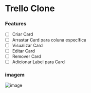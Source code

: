 # Trello Clone

### Features

- [ ] Criar Card
- [ ] Arrastar Card para coluna específica
- [ ] Visualizar Card
- [ ] Editar Card
- [ ] Remover Card
- [ ] Adicionar Label para Card

### imagem

![image](https://user-images.githubusercontent.com/28652407/147904510-c48125e8-aa14-4cc0-89c0-3fead3435df4.png)
